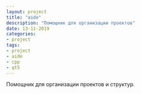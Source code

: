 ```yaml
---
layout: project
title: "aide"
description: "Помощник для организации проектов"
date: 13-11-2019
categories: 
- project
tags:
- project
- aide
- cpp
- qt5
---
```


Помощник для организации проектов и структур.
